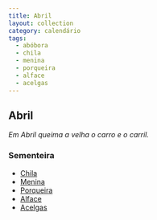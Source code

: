 ```yaml
---
title: Abril
layout: collection
category: calendário
tags:
  - abóbora
  - chila
  - menina
  - porqueira
  - alface
  - acelgas
---
```


## Abril

_Em Abril queima a velha o carro e o carril._

### Sementeira

* [Chila][1]
* [Menina][1]
* [Porqueira][1]
* [Alface][2]
* [Acelgas][3]

[1]: /culturas/abobora/
[2]: /culturas/alface/
[3]: /culturas/acelgas/
